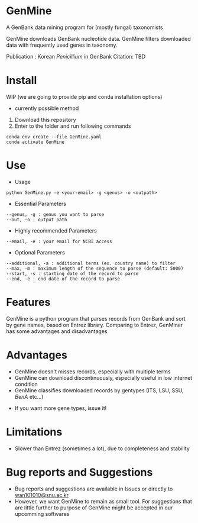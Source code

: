 # GenMine
 A GenBank data mining program for (mostly fungal) taxonomists
 
 GenMine downloads GenBank nucleotide data.
 GenMine filters downloaded data with frequently used genes in taxonomy.

 Publication : Korean *Penicillium* in GenBank
 Citation: TBD
 
# Install
WIP (we are going to provide pip and conda installation options)

* currently possible method

1. Download this repository
2. Enter to the folder and run following commands
```
conda env create --file GenMine.yaml
conda activate GenMine
```


# Use

* Usage
```
python GenMine.py -e <your-email> -g <genus> -o <outpath>
```

* Essential Parameters
```
--genus, -g : genus you want to parse
--out, -o : output path
```
 
* Highly recommended Parameters
```
--email, -e : your email for NCBI access
```
* Optional Parameters
```
--additional, -a : additional terms (ex. country name) to filter 
--max, -m : maximum length of the sequence to parse (default: 5000)
--start, -s : starting date of the record to parse
--end, -e : end date of the record to parse
```

# Features

 GenMine is a python program that parses records from GenBank and sort by gene names, based on Entrez library.
 Comparing to Entrez, GenMiner has some advantages and disadvantages
 
 # Advantages
 - GenMine doesn't misses records, especially with multiple terms
 - GenMine can download discontinuously, especially useful in low internet condition
 - GenMine classifies downloaded records by gentypes (ITS, LSU, SSU, *BenA* etc...)
 * If you want more gene types, issue it!

# Limitations
- Slower than Entrez (sometimes a lot), due to completeness and stability

# Bug reports and Suggestions
- Bug reports and suggestions are available in Issues or directly to wan101010@snu.ac.kr
- However, we want GenMine to remain as small tool. For suggestions that are little further to purpose of GenMine might be accepted in our upcomming softwares
